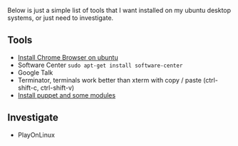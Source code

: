Below is just a simple list of tools that I want installed on my ubuntu desktop systems, or just need to investigate.

Tools
-----
* [Install Chrome Browser on ubuntu](chrome-browser.md)
* Software Center ```sudo apt-get install software-center```
* Google Talk
* Terminator, terminals work better than xterm with copy / paste (ctrl-shift-c, ctrl-shift-v)
* [Install puppet and some modules](puppet27.md)

Investigate
-----------
* PlayOnLinux
